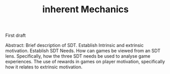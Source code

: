 ﻿---
layout: post
title: "inherent Mechanics"
---

First draft

Abstract: Brief description of SDT. Establish Intrinsic and extrinsic motivation. Establish SDT Needs. How can games be viewed from an SDT lens. Specifically, how the three SDT needs be used to analyse game experiences. The use of rewards in games on player motivation, specifically how it relates to extrinsic motivation.
